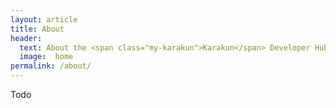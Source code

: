 ```yaml
---
layout: article
title: About
header:
  text: About the <span class="my-karakun">Karakun</span> Developer Hub
  image:  home
permalink: /about/
---
```

Todo